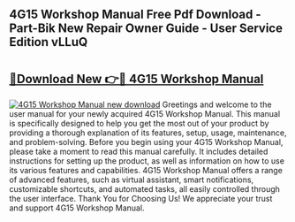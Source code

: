 ## 4G15 Workshop Manual Free Pdf Download - Part-Bik New Repair Owner Guide - User Service Edition vLLuQ

# <h2><a href="http://bc68357.oget.top/?id=4G15+Workshop+Manual">🔗Download New 👉🔴 4G15 Workshop Manual</a></h2>

[![4G15 Workshop Manual new download](https://i.imgur.com/5g1atiW.png)](http://bc68357.oget.top/?id=4G15+Workshop+Manual)
Greetings and welcome to the user manual for your newly acquired 4G15 Workshop Manual. This manual is specifically designed to help you get the most out of your product by providing a thorough explanation of its features, setup, usage, maintenance, and problem-solving. Before you begin using your 4G15 Workshop Manual, please take a moment to read this manual carefully. It includes detailed instructions for setting up the product, as well as information on how to use its various features and capabilities. 4G15 Workshop Manual offers a range of advanced features, such as virtual assistant, smart notifications, customizable shortcuts, and automated tasks, all easily controlled through the user interface. Thank You for Choosing Us! We appreciate your trust and support 4G15 Workshop Manual.
